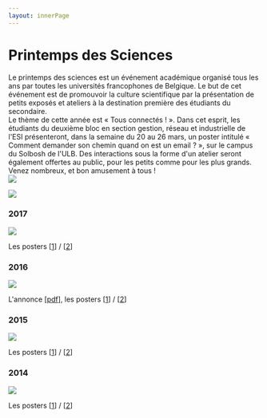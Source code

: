 ```yaml
---
layout: innerPage
---
```

# Printemps des Sciences

<article100><div class="info">
<p>Le printemps des sciences est un &eacute;v&eacute;nement acad&eacute;mique organis&eacute; tous les ans par toutes les universit&eacute;s francophones de Belgique. Le but de cet &eacute;v&eacute;nement est de promouvoir la culture scientifique par la pr&eacute;sentation de petits expos&eacute;s et ateliers &agrave; la destination premi&egrave;re des &eacute;tudiants du secondaire.
<br />
Le th&egrave;me de cette ann&eacute;e est &#171; Tous connect&eacute;s ! &#187;. Dans cet esprit, les &eacute;tudiants du deuxi&egrave;me bloc en section gestion, r&eacute;seau et industrielle de l'ESI pr&eacute;senteront, dans la semaine du 20 au 26 mars, un poster intitul&eacute; &#171; Comment demander son chemin quand on est un email ? &#187;, sur le campus du Solbosh de l'ULB. Des interactions sous la forme d'un atelier seront &eacute;galement offertes au public, pour les petits comme pour les plus grands.
<br />
Venez nombreux, et bon amusement &agrave; tous !<br>
<img class="responsive" src="{{site.baseurl}}/images/photo-printemps-2017.jpg"/></p>
</div></article100>

<p class="center">
<a href="http://printempsdessciences.be" target="_blank">
<img src="{{site.baseurl}}/images/banner_printemps_2017.jpg" />
</a>
</p>

<article>
<div class="info">
<h3>2017</h3>
<img class="responsive" src="{{site.baseurl}}/images/printemps-2017.jpg"/>
<p>
Les posters
[<a href="{{site.baseurl}}/supports/poster2017_1.pdf" target="_blank">1</a>] /
[<a href="{{site.baseurl}}/supports/poster2017_2.pdf" target="_blank">2</a>]
</p>
</div>
</article>

<article>
<div class="info">
<h3>2016</h3>
<img class="responsive" src="{{site.baseurl}}/images/printemps-2016.jpg"/>
<p>
L'annonce
[<a href="{{site.baseurl}}/supports/sumup.pdf" target="_blank">pdf</a>], les posters
[<a href="{{site.baseurl}}/supports/poster2016_1.pdf" target="_blank">1</a>] /
[<a href="{{site.baseurl}}/supports/poster2016_2.pdf" target="_blank">2</a>]
</p>
</div>
</article>

<article>
<div class="info">
<h3>2015</h3>
<p class="center">
<img class="responsive" src="{{site.baseurl}}/images/printemps-2015.jpg"/>
</p>
<p>
Les posters
[<a href="{{site.baseurl}}/supports/poster2015_1.pdf" target="_blank">1</a>] /
[<a href="{{site.baseurl}}/supports/poster2015_2.pdf" target="_blank">2</a>]
</p>
</div>
</article>

<article>
<div class="info">
<h3>2014</h3>
<p class="center">
<img class="responsive" src="{{site.baseurl}}/images/printemps-2014.jpg"/>
</p>
<p>
Les posters
[<a href="{{site.baseurl}}/supports/poster2014_1.pdf" target="_blank">1</a>] /
[<a href="{{site.baseurl}}/supports/poster2014_2.pdf" target="_blank">2</a>]
</p>
</div>
</article>